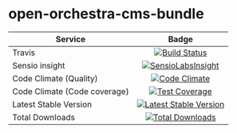 open-orchestra-cms-bundle
=========================

| Service       | Badge         |
| ------------- |:-------------:|
| Travis | [![Build Status](https://travis-ci.org/open-orchestra/open-orchestra-cms-bundle.svg?branch=1.1)](https://travis-ci.org/open-orchestra/open-orchestra-cms-bundle) |
| Sensio insight | [![SensioLabsInsight](https://insight.sensiolabs.com/projects/a471bf8e-04c7-4cef-955a-17c2a5db77eb/big.png)](https://insight.sensiolabs.com/projects/a471bf8e-04c7-4cef-955a-17c2a5db77eb) |
| Code Climate (Quality) | [![Code Climate](https://codeclimate.com/github/open-orchestra/open-orchestra-cms-bundle/badges/gpa.svg)](https://codeclimate.com/github/open-orchestra/open-orchestra-cms-bundle) |
| Code Climate (Code coverage) | [![Test Coverage](https://codeclimate.com/github/open-orchestra/open-orchestra-cms-bundle/badges/coverage.svg)](https://codeclimate.com/github/open-orchestra/open-orchestra-cms-bundle/coverage) |
| Latest Stable Version | [![Latest Stable Version](https://poser.pugx.org/open-orchestra/open-orchestra-cms-bundle/v/stable)](https://packagist.org/packages/open-orchestra/open-orchestra-cms-bundle) |
| Total Downloads | [![Total Downloads](https://poser.pugx.org/open-orchestra/open-orchestra-cms-bundle/downloads)](https://packagist.org/packages/open-orchestra/open-orchestra-cms-bundle) |
